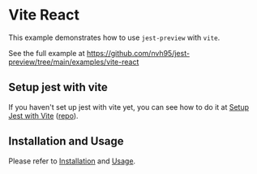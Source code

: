 # Vite React

This example demonstrates how to use `jest-preview` with `vite`.

See the full example at <https://github.com/nvh95/jest-preview/tree/main/examples/vite-react>

## Setup jest with vite

If you haven't set up jest with vite yet, you can see how to do it at [Setup Jest with Vite](https://hung.dev/jest-vite) ([repo](https://github.com/nvh95/jest-with-vite)).

## Installation and Usage

Please refer to [Installation](https://www.jest-preview.com/docs/getting-started/installation/) and [Usage](https://www.jest-preview.com/docs/getting-started/usage/).

